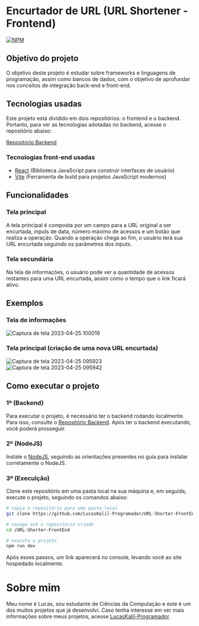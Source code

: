 # Encurtador de URL (URL Shortener - Frontend)

[![NPM](https://img.shields.io/npm/l/react)](https://github.com/LucasKalil-Programador/URL-Shorter-FrontEnd/blob/7d5bd3c837a7bc5cfe06456bb08f77f217a10f27/LICENSE)

## Objetivo do projeto

O objetivo deste projeto é estudar sobre frameworks e linguagens de programação, assim como bancos de dados, com o objetivo de aprofundar nos conceitos de integração back-end e front-end.

## Tecnologias usadas

Este projeto está dividido em dois repositórios: o frontend e o backend. Portanto, para ver as tecnologias adotadas no backend, acesse o repositório abaixo:

[Repositório Backend](https://github.com/LucasKalil-Programador/URL-Shorter-API)

### Tecnologias front-end usadas

- [React](https://react.dev/) (Biblioteca JavaScript para construir interfaces de usuário)
- [Vite](https://vitejs.dev/) (Ferramenta de build para projetos JavaScript modernos)

## Funcionalidades

### Tela principal

A tela principal é composta por um campo para a URL original a ser encurtada, inputs de data, número máximo de acessos e um botão que realiza a operação. Quando a operação chega ao fim, o usuário terá sua URL encurtada seguindo os parâmetros dos inputs.

### Tela secundária

Na tela de informações, o usuário pode ver a quantidade de acessos restantes para uma URL encurtada, assim como o tempo que o link ficará ativo.

## Exemplos

### Tela de informações

![Captura de tela 2023-04-25 100019](https://user-images.githubusercontent.com/82661706/234284447-ff8ddcb3-7dc9-4df6-b1cb-1b4490a9a6cc.png)

### Tela principal (criação de uma nova URL encurtada)

![Captura de tela 2023-04-25 095923](https://user-images.githubusercontent.com/82661706/234284454-029872b6-97a3-4679-9f7c-150556950387.png)
![Captura de tela 2023-04-25 095942](https://user-images.githubusercontent.com/82661706/234284457-fc144324-b1da-44cb-883c-11a5906cf780.png)

## Como executar o projeto

### 1º (Backend)

Para executar o projeto, é necessário ter o backend rodando localmente. Para isso, consulte o [Repositório Backend](https://github.com/LucasKalil-Programador/URL-Shorter-API). Após ter o backend executando, você poderá prosseguir.

### 2º (NodeJS)

Instale o [NodeJS](https://nodejs.org/en), seguindo as orientações presentes no guia para instalar corretamente o NodeJS.

### 3º (Execulção)

Clone este repositório em uma pasta local na sua máquina e, em seguida, execute o projeto, seguindo os comandos abaixo:

```bash
# copia o repositório para uma pasta local
git clone https://github.com/LucasKalil-Programador/URL-Shorter-FrontEnd.git

# navega até o repositório criado
cd /URL-Shorter-FrontEnd

# executa o projeto
npm run dev
```

Após esses passos, um link aparecerá no console, levando você ao site hospedado localmente.

# Sobre mim

Meu nome é Lucas, sou estudante de Ciências da Computação e este é um dos muitos projetos que já desenvolvi. Caso tenha interesse em ver mais informações sobre meus projetos, acesse [LucasKalil-Programador](https://github.com/LucasKalil-Programador).
